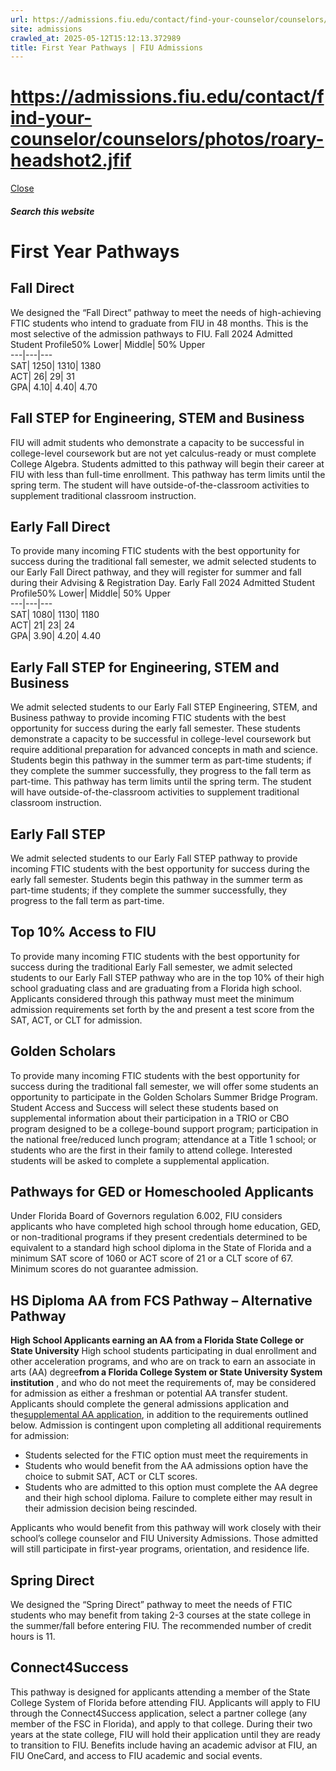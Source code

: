 ```yaml
---
url: https://admissions.fiu.edu/contact/find-your-counselor/counselors/photos/roary-headshot2.jfif
site: admissions
crawled_at: 2025-05-12T15:12:13.372989
title: First Year Pathways | FIU Admissions
---
```


# https://admissions.fiu.edu/contact/find-your-counselor/counselors/photos/roary-headshot2.jfif

[ Close ](https://admissions.fiu.edu/admission-standards/freshman-pathways/)
##### Search this website
# First Year Pathways
## Fall Direct
We designed the “Fall Direct” pathway to meet the needs of high-achieving FTIC students who intend to graduate from FIU in 48 months. This is the most selective of the admission pathways to FIU.
Fall 2024 Admitted Student Profile50% Lower| Middle| 50% Upper  
---|---|---  
SAT| 1250| 1310| 1380  
ACT| 26| 29| 31  
GPA| 4.10| 4.40| 4.70  
## Fall STEP for Engineering, STEM and Business
FIU will admit students who demonstrate a capacity to be successful in college-level coursework but are not yet calculus-ready or must complete College Algebra. Students admitted to this pathway will begin their career at FIU with less than full-time enrollment. 
This pathway has term limits until the spring term. The student will have outside-of-the-classroom activities to supplement traditional classroom instruction. 
## Early Fall Direct
To provide many incoming FTIC students with the best opportunity for success during the traditional fall semester, we admit selected students to our Early Fall Direct pathway, and they will register for summer and fall during their Advising & Registration Day.
Early Fall 2024 Admitted Student Profile50% Lower| Middle| 50% Upper  
---|---|---  
SAT| 1080| 1130| 1180  
ACT| 21| 23| 24  
GPA| 3.90| 4.20| 4.40  
## Early Fall STEP for Engineering, STEM and Business
We admit selected students to our Early Fall STEP Engineering, STEM, and Business pathway to provide incoming FTIC students with the best opportunity for success during the early fall semester. These students demonstrate a capacity to be successful in college-level coursework but require additional preparation for advanced concepts in math and science. Students begin this pathway in the summer term as part-time students; if they complete the summer successfully, they progress to the fall term as part-time.
This pathway has term limits until the spring term. The student will have outside-of-the-classroom activities to supplement traditional classroom instruction. 
## Early Fall STEP
We admit selected students to our Early Fall STEP pathway to provide incoming FTIC students with the best opportunity for success during the early fall semester. Students begin this pathway in the summer term as part-time students; if they complete the summer successfully, they progress to the fall term as part-time. 
## Top 10% Access to FIU
To provide many incoming FTIC students with the best opportunity for success during the traditional Early Fall semester, we admit selected students to our Early Fall STEP pathway who are in the top 10% of their high school graduating class and are graduating from a Florida high school. Applicants considered through this pathway must meet the minimum admission requirements set forth by the  and present a test score from the SAT, ACT, or CLT for admission.
## Golden Scholars
To provide many incoming FTIC students with the best opportunity for success during the traditional fall semester, we will offer some students an opportunity to participate in the Golden Scholars Summer Bridge Program. Student Access and Success will select these students based on supplemental information about their participation in a TRIO or CBO program designed to be a college-bound support program; participation in the national free/reduced lunch program; attendance at a Title 1 school; or students who are the first in their family to attend college. Interested students will be asked to complete a supplemental application. 
## Pathways for GED or Homeschooled Applicants
Under Florida Board of Governors regulation 6.002, FIU considers applicants who have completed high school through home education, GED, or non-traditional programs if they present credentials determined to be equivalent to a standard high school diploma in the State of Florida and a minimum SAT score of 1060 or ACT score of 21 or a CLT score of 67. Minimum scores do not guarantee admission.
## HS Diploma AA from FCS Pathway – Alternative Pathway
**High School Applicants earning an AA from a Florida State College or State University**
High school students participating in dual enrollment and other acceleration programs, and who are on track to earn an associate in arts (AA) degree**from a Florida College System or State University System institution** , and who do not meet the requirements of, may be considered for admission as either a freshman or potential AA transfer student. Applicants should complete the general admissions application and the[supplemental AA application](https://webforms.fiu.edu/view.php?id=4210510 "Supplemental application for high school applicant earning AA degree"), in addition to the requirements outlined below.
Admission is contingent upon completing all additional requirements for admission:
  * Students selected for the FTIC option must meet the requirements in
  * Students who would benefit from the AA admissions option have the choice to submit SAT, ACT or CLT scores.
  * Students who are admitted to this option must complete the AA degree and their high school diploma. Failure to complete either may result in their admission decision being rescinded.


Applicants who would benefit from this pathway will work closely with their school’s college counselor and FIU University Admissions. Those admitted will still participate in first-year programs, orientation, and residence life.
## Spring Direct
We designed the “Spring Direct” pathway to meet the needs of FTIC students who may benefit from taking 2-3 courses at the state college in the summer/fall before entering FIU. The recommended number of credit hours is 11. 
## Connect4Success
This pathway is designed for applicants attending a member of the State College System of Florida before attending FIU. Applicants will apply to FIU through the Connect4Success application, select a partner college (any member of the FSC in Florida), and apply to that college. During their two years at the state college, FIU will hold their application until they are ready to transition to FIU. Benefits include having an academic advisor at FIU, an FIU OneCard, and access to FIU academic and social events.

